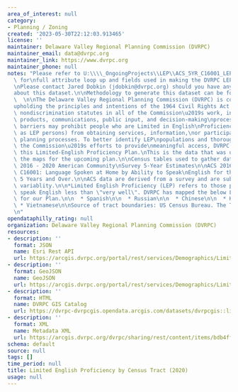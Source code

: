 ```yaml
---
area_of_interest: null
category:
- Planning / Zoning
created: '2023-05-30T22:12:03.913465'
license: ''
maintainer: Delaware Valley Regional Planning Commission (DVRPC)
maintainer_email: data@dvrpc.org
maintainer_link: https://www.dvrpc.org
maintainer_phone: null
notes: "Please refer to U:\\\\_OngoingProjects\\LEP\\ACS_5YR_C16001_LEP_metadata.xlsx\
  \ for\nfull attribute loop up and fields used in making the DVRPC LEP Map Series.\n\
  \nPlease contact Jared Dobkin (jdobkin@dvrpc.org) should you have any questions\n\
  about this dataset.\n\nMethodology to generate this dataset can be found on\n[Github](https://github.com/dvrpc/LEP)\
  \  \n\nThe Delaware Valley Regional Planning Commission (DVRPC) is committed to\n\
  upholding the principles and intentions of the 1964 Civil Rights Act and\nrelated\
  \ nondiscrimination statutes in all of the Commission\u2019s work, including\npublications,\
  \ products, communications, public input, and decision-making\nprocesses. Language\
  \ barriers may prohibit people who are Limited in English\nProficiency (also known\
  \ as LEP persons) from obtaining services, information,\nor participating in public\
  \ planning processes. To better identify LEP\npopulations and thoroughly evaluate\
  \ the Commission\u2019s efforts to provide\nmeaningful access, DVRPC has produced\
  \ this Limited-English Proficiency Plan.\nThis is the data that was used to make\
  \ the maps for the upcoming plan.\n\nCensus tables used to gather data from the\
  \ 2016 - 2020 American Community\nSurvey 5-Year Estimates\n\nACS 2016-2020, Table\
  \ C16001: Language Spoken at Home by Ability to Speak\nEnglish for the Population\
  \ 5 Years and Over.\n\nACS data are derived from a survey and are subject to sampling\
  \ variablity.\n\n*Limited English Proficiency (LEP) refers to those persons that\
  \ speak English less than \"very well\". DVRPC has mapped the below Language Groups\
  \ for our Plan.\n\n  * Spanish\n\n  * Russian\n\n  * Chinese\n\n  * Korean\n\n \
  \ * Vietnamese\n\nSource of tract boundaries: US Census Bureau. The TIGER/Line Files\n\
  \n"
opendataphilly_rating: null
organization: Delaware Valley Regional Planning Commission (DVRPC)
resources:
- description: ''
  format: JSON
  name: Esri Rest API
  url: https://arcgis.dvrpc.org/portal/rest/services/Demographics/LimitedEnglishProficiency_2020/FeatureServer/0
- description: ''
  format: GeoJSON
  name: GeoJSON
  url: https://arcgis.dvrpc.org/portal/rest/services/Demographics/LimitedEnglishProficiency_2020/FeatureServer/0/query?where=1=1&outsr=4326&outfields=*&f=geojson
- description: ''
  format: HTML
  name: DVRPC GIS Catalog
  url: https://dvrpc-dvrpcgis.opendata.arcgis.com/datasets/dvrpcgis::limited-english-proficiency-by-census-tract-2020
- description: ''
  format: XML
  name: Metadata XML
  url: https://arcgis.dvrpc.org/dvrpc/sharing/rest/content/items/bdb4ffd42a8646c386bdba7f8d226b2d/info/metadata/metadata.xml?format=default
schema: default
source: null
tags: []
time_period: null
title: Limited English Proficiency by Census Tract (2020)
usage: null
---
```

